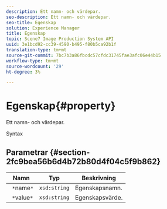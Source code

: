 ```yaml
---
description: Ett namn- och värdepar.
seo-description: Ett namn- och värdepar.
seo-title: Egenskap
solution: Experience Manager
title: Egenskap
topic: Scene7 Image Production System API
uuid: 3e1bcd92-cc39-4590-b495-f80b5ca92b1f
translation-type: tm+mt
source-git-commit: 7bc7b3a86fbcdc57cfdc31745fae3afc06e44b15
workflow-type: tm+mt
source-wordcount: '29'
ht-degree: 3%

---
```



# Egenskap{#property}

Ett namn- och värdepar.

Syntax

## Parametrar {#section-2fc9bea56b6d4b72b80d4f04c5f9b862}

| Namn | Typ | Beskrivning |
|---|---|---|
| ` *`name`*` | `xsd:string` | Egenskapsnamn. |
| ` *`value`*` | `xsd:string` | Egenskapsvärde. |

